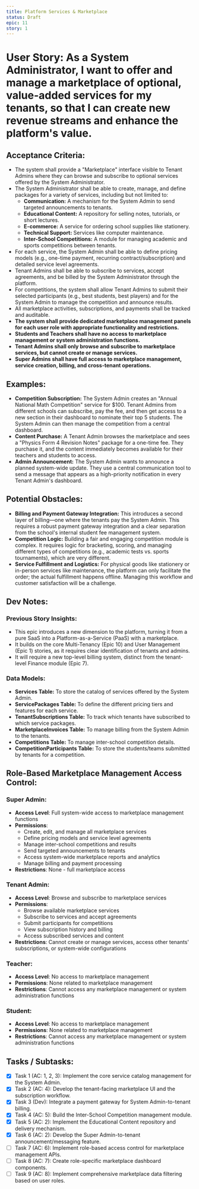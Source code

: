 ```yaml
---
title: Platform Services & Marketplace
status: Draft
epic: 11
story: 1
---
```


# User Story: As a System Administrator, I want to offer and manage a marketplace of optional, value-added services for my tenants, so that I can create new revenue streams and enhance the platform's value.

## Acceptance Criteria:
- The system shall provide a "Marketplace" interface visible to Tenant Admins where they can browse and subscribe to optional services offered by the System Administrator.
- The System Administrator shall be able to create, manage, and define packages for a variety of services, including but not limited to:
  - **Communication:** A mechanism for the System Admin to send targeted announcements to tenants.
  - **Educational Content:** A repository for selling notes, tutorials, or short lectures.
  - **E-commerce:** A service for ordering school supplies like stationery.
  - **Technical Support:** Services like computer maintenance.
  - **Inter-School Competitions:** A module for managing academic and sports competitions between tenants.
- For each service, the System Admin shall be able to define pricing models (e.g., one-time payment, recurring contract/subscription) and detailed service level agreements.
- Tenant Admins shall be able to subscribe to services, accept agreements, and be billed by the System Administrator through the platform.
- For competitions, the system shall allow Tenant Admins to submit their selected participants (e.g., best students, best players) and for the System Admin to manage the competition and announce results.
- All marketplace activities, subscriptions, and payments shall be tracked and auditable.
- **The system shall provide dedicated marketplace management panels for each user role with appropriate functionality and restrictions.**
- **Students and Teachers shall have no access to marketplace management or system administration functions.**
- **Tenant Admins shall only browse and subscribe to marketplace services, but cannot create or manage services.**
- **Super Admins shall have full access to marketplace management, service creation, billing, and cross-tenant operations.**

## Examples:
- **Competition Subscription:** The System Admin creates an "Annual National Math Competition" service for $100. Tenant Admins from different schools can subscribe, pay the fee, and then get access to a new section in their dashboard to nominate their top 5 students. The System Admin can then manage the competition from a central dashboard.
- **Content Purchase:** A Tenant Admin browses the marketplace and sees a "Physics Form 4 Revision Notes" package for a one-time fee. They purchase it, and the content immediately becomes available for their teachers and students to access.
- **Admin Announcement:** The System Admin wants to announce a planned system-wide update. They use a central communication tool to send a message that appears as a high-priority notification in every Tenant Admin's dashboard.

## Potential Obstacles:
- **Billing and Payment Gateway Integration:** This introduces a second layer of billing—one where the tenants pay the System Admin. This requires a robust payment gateway integration and a clear separation from the school's internal student fee management system.
- **Competition Logic:** Building a fair and engaging competition module is complex. It requires logic for bracketing, scoring, and managing different types of competitions (e.g., academic tests vs. sports tournaments), which are very different.
- **Service Fulfillment and Logistics:** For physical goods like stationery or in-person services like maintenance, the platform can only facilitate the order; the actual fulfillment happens offline. Managing this workflow and customer satisfaction will be a challenge.

## Dev Notes:

### Previous Story Insights:
- This epic introduces a new dimension to the platform, turning it from a pure SaaS into a Platform-as-a-Service (PaaS) with a marketplace.
- It builds on the core Multi-Tenancy (Epic 10) and User Management (Epic 1) stories, as it requires clear identification of tenants and admins.
- It will require a new top-level billing system, distinct from the tenant-level Finance module (Epic 7).

### Data Models:
- **Services Table:** To store the catalog of services offered by the System Admin.
- **ServicePackages Table:** To define the different pricing tiers and features for each service.
- **TenantSubscriptions Table:** To track which tenants have subscribed to which service packages.
- **MarketplaceInvoices Table:** To manage billing from the System Admin to the tenants.
- **Competitions Table:** To manage inter-school competition details.
- **CompetitionParticipants Table:** To store the students/teams submitted by tenants for a competition.

## Role-Based Marketplace Management Access Control:

### Super Admin:
- **Access Level**: Full system-wide access to marketplace management functions
- **Permissions**: 
  - Create, edit, and manage all marketplace services
  - Define pricing models and service level agreements
  - Manage inter-school competitions and results
  - Send targeted announcements to tenants
  - Access system-wide marketplace reports and analytics
  - Manage billing and payment processing
- **Restrictions**: None - full marketplace access

### Tenant Admin:
- **Access Level**: Browse and subscribe to marketplace services
- **Permissions**:
  - Browse available marketplace services
  - Subscribe to services and accept agreements
  - Submit participants for competitions
  - View subscription history and billing
  - Access subscribed services and content
- **Restrictions**: Cannot create or manage services, access other tenants' subscriptions, or system-wide configurations

### Teacher:
- **Access Level**: No access to marketplace management
- **Permissions**: None related to marketplace management
- **Restrictions**: Cannot access any marketplace management or system administration functions

### Student:
- **Access Level**: No access to marketplace management
- **Permissions**: None related to marketplace management
- **Restrictions**: Cannot access any marketplace management or system administration functions

## Tasks / Subtasks:
- [x] Task 1 (AC: 1, 2, 3): Implement the core service catalog management for the System Admin.
- [x] Task 2 (AC: 4): Develop the tenant-facing marketplace UI and the subscription workflow.
- [x] Task 3 (Dev): Integrate a payment gateway for System Admin-to-tenant billing.
- [x] Task 4 (AC: 5): Build the Inter-School Competition management module.
- [x] Task 5 (AC: 2): Implement the Educational Content repository and delivery mechanism.
- [x] Task 6 (AC: 2): Develop the Super Admin-to-tenant announcement/messaging feature.
- [ ] Task 7 (AC: 6): Implement role-based access control for marketplace management APIs.
- [ ] Task 8 (AC: 7): Create role-specific marketplace dashboard components.
- [ ] Task 9 (AC: 8): Implement comprehensive marketplace data filtering based on user roles.

